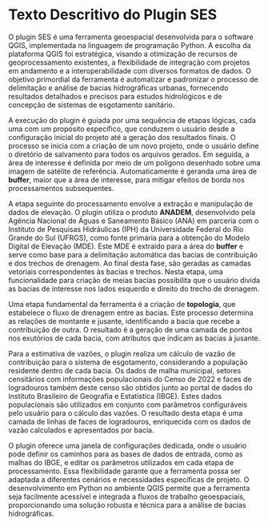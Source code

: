 # Texto Descritivo do Plugin SES

O plugin SES é uma ferramenta geoespacial desenvolvida para o software QGIS, implementada na linguagem de programação Python. A escolha da plataforma QGIS foi estratégica, visando a otimização de recursos de geoprocessamento existentes, a flexibilidade de integração com projetos em andamento e a interoperabilidade com diversos formatos de dados. O objetivo primordial da ferramenta é automatizar e padronizar o processo de delimitação e análise de bacias hidrográficas urbanas, fornecendo resultados detalhados e precisos para estudos hidrológicos e de concepção de sistemas de esgotamento sanitário.

A execução do plugin é guiada por uma sequência de etapas lógicas, cada uma com um propósito específico, que conduzem o usuário desde a configuração inicial do projeto até a geração dos resultados finais. O processo se inicia com a criação de um novo projeto, onde o usuário define o diretório de salvamento para todos os arquivos gerados. Em seguida, a área de interesse é definida por meio de um polígono desenhado sobre uma imagem de satélite de referência. Automaticamente é geranda uma área de **buffer**, maior que a área de interesse, para mitigar efeitos de borda nos processamentos subsequentes.

A etapa seguinte do processamento envolve a extração e manipulação de dados de elevação. O plugin utiliza o produto **ANADEM**, desenvolvido pela Agência Nacional de Águas e Saneamento Básico (ANA) em parceria com o Instituto de Pesquisas Hidráulicas (IPH) da Universidade Federal do Rio Grande do Sul (UFRGS), como fonte primária para a obtenção do Modelo Digital de Elevação (MDE). Este MDE é extraído para a área do **buffer** e serve como base para a delimitação automática das bacias de contribuição e dos trechos de drenagem. Ao final desta fase, são geradas as camadas vetoriais correspondentes às bacias e trechos. Nesta etapa, uma funcionalidade para criação de meias bacias possibilita que o usuário divida as bacias de interesse nos lados esquerdo e direito do trecho de drenagem.

Uma etapa fundamental da ferramenta é a criação de **topologia**, que estabelece o fluxo de drenagem entre as bacias. Este processo determina as relações de montante e jusante, identificando a bacia que recebe a contribuição de outra. O resultado é a geração de uma camada de pontos nos exutórios de cada bacia, com atributos que indicam as bacias à jusante.

Para a estimativa de vazões, o plugin realiza um cálculo de vazão de contribuição para o sistema de esgotamento, considerando a população residente dentro de cada bacia. Os dados de malha municipal, setores censitários com informações populacionais do Censo de 2022 e faces de logradouros também deste censo são obtidos junto ao portal de dados do Instituto Brasileiro de Geografia e Estatística (IBGE). Estes dados populacionais são utilizados em conjunto com parâmetros configuráveis pelo usuário para o cálculo das vazões. O resultado desta etapa é uma camada de linhas de faces de logradouros, enriquecida com os dados de vazão calculados e apresentados por bacia.

O plugin oferece uma janela de configurações dedicada, onde o usuário pode definir os caminhos para as bases de dados de entrada, como as malhas do IBGE, e editar os parâmetros utilizados em cada etapa de processamento. Essa flexibilidade garante que a ferramenta possa ser adaptada a diferentes cenários e necessidades específicas de projeto. O desenvolvimento em Python no ambiente QGIS permite que a ferramenta seja facilmente acessível e integrada a fluxos de trabalho geoespaciais, proporcionando uma solução robusta e técnica para a análise de bacias hidrográficas.